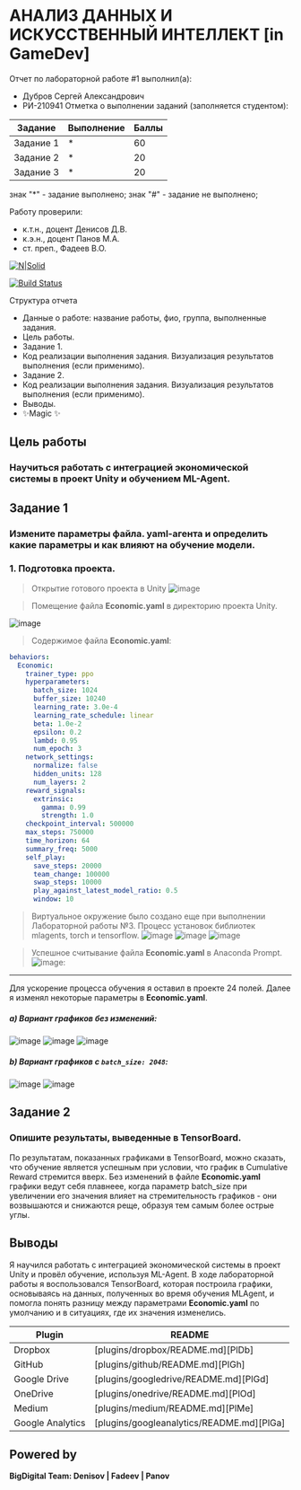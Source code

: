# АНАЛИЗ ДАННЫХ И ИСКУССТВЕННЫЙ ИНТЕЛЛЕКТ [in GameDev]
Отчет по лабораторной работе #1 выполнил(а):
- Дубров Сергей Александрович
- РИ-210941
Отметка о выполнении заданий (заполняется студентом):

| Задание | Выполнение | Баллы |
| ------ | ------ | ------ |
| Задание 1 | * | 60 |
| Задание 2 | * | 20 |
| Задание 3 | * | 20 |
знак "*" - задание выполнено; знак "#" - задание не выполнено;

Работу проверили:
- к.т.н., доцент Денисов Д.В.
- к.э.н., доцент Панов М.А.
- ст. преп., Фадеев В.О.

[![N|Solid](https://cldup.com/dTxpPi9lDf.thumb.png)](https://nodesource.com/products/nsolid)

[![Build Status](https://travis-ci.org/joemccann/dillinger.svg?branch=master)](https://travis-ci.org/joemccann/dillinger)

Структура отчета

- Данные о работе: название работы, фио, группа, выполненные задания.
- Цель работы.
- Задание 1.
- Код реализации выполнения задания. Визуализация результатов выполнения (если применимо).
- Задание 2.
- Код реализации выполнения задания. Визуализация результатов выполнения (если применимо).
- Выводы.
- ✨Magic ✨

## Цель работы
### Научиться работать с интеграцией экономической системы в проект Unity и обучением ML-Agent.

## Задание 1
### Измените параметры файла. yaml-агента и определить какие параметры и как влияют на обучение модели.

### 1. Подготовка проекта.

> Открытие готового проекта в Unity
![image](https://user-images.githubusercontent.com/71095323/204819762-b682c9c6-c3fa-4220-8b0d-c740b7fc19a3.png)

> Помещение файла **Economic.yaml** в директорию проекта Unity.

![image](https://user-images.githubusercontent.com/71095323/204820093-8322931e-5333-4213-95c4-cf738de10757.png)

> Содержимое файла **Economic.yaml**:
```yaml
behaviors:
  Economic:
    trainer_type: ppo
    hyperparameters:
      batch_size: 1024
      buffer_size: 10240
      learning_rate: 3.0e-4
      learning_rate_schedule: linear
      beta: 1.0e-2
      epsilon: 0.2
      lambd: 0.95
      num_epoch: 3      
    network_settings:
      normalize: false
      hidden_units: 128
      num_layers: 2
    reward_signals:
      extrinsic:
        gamma: 0.99
        strength: 1.0
    checkpoint_interval: 500000
    max_steps: 750000
    time_horizon: 64
    summary_freq: 5000
    self_play:
      save_steps: 20000
      team_change: 100000
      swap_steps: 10000
      play_against_latest_model_ratio: 0.5
      window: 10
```
> Виртуальное окружение было создано еще при выполнении Лабораторной работы №3. Процесс установок библиотек mlagents, torch и tensorflow.
![image](https://user-images.githubusercontent.com/71095323/204821018-b4ec5e3d-c1ff-473c-950b-7700f07d1d7b.png)
![image](https://user-images.githubusercontent.com/71095323/204821128-e3ec270a-7eed-4454-9f48-7bbf3d7a07ef.png)
![image](https://user-images.githubusercontent.com/71095323/204821968-9bdc4e57-3cbd-4dbe-9035-d1d078f7bd0e.png)


> Успешное считывание файла **Economic.yaml** в Anaconda Prompt.
![image](https://user-images.githubusercontent.com/71095323/204821546-5d2e5aab-926f-421b-9e0e-b7798e595b8e.png):

____
Для ускорение процесса обучения я оставил в проекте 24 полей. Далее я изменял некоторые параметры в **Economic.yaml**.

##### a) Вариант графиков без изменений:
![image](https://user-images.githubusercontent.com/71095323/204823954-7c802894-0fcd-47ca-ae0d-1f7e9bdf4f72.png)
![image](https://user-images.githubusercontent.com/71095323/204823995-ee305d70-11f4-4251-8cd1-c53669ce2510.png)
![image](https://user-images.githubusercontent.com/71095323/204824057-5d15e624-c1b3-4ea0-bd9b-c3e5e351510c.png)

##### b) Вариант графиков с ```batch_size: 2048```:
![image](https://user-images.githubusercontent.com/71095323/204823000-03a9efd7-69bc-4333-acb0-6a89e56de6ed.png)
![image](https://user-images.githubusercontent.com/71095323/204823115-9a8f4c60-8dee-45cc-8ccf-aa0d621528ca.png)




## Задание 2
### Опишите результаты, выведенные в TensorBoard.

По результатам, показанных графиками в TensorBoard, можно сказать, что обучение является успешным при условии, что график в Cumulative Reward стремится вверх.
Без изменений в файле **Economic.yaml** графики ведут себя плавнеее, когда параметр batch_size при увеличении его значения влияет на стремительность графиков - они возвышаются и снижаются реще, образуя тем самым более острые углы.

## Выводы
Я научился работать с интеграцией экономической системы в проект Unity и провёл обучение, используя ML-Agent. В ходе лабораторной работы я воспользовался TensorBoard, которая построила графики, основываясь на данных, полученных во время обучения MLAgent, и помогла понять разницу между параметрами **Economic.yaml** по умолчанию и в ситуациях, где их значения изменелись.

| Plugin | README |
| ------ | ------ |
| Dropbox | [plugins/dropbox/README.md][PlDb] |
| GitHub | [plugins/github/README.md][PlGh] |
| Google Drive | [plugins/googledrive/README.md][PlGd] |
| OneDrive | [plugins/onedrive/README.md][PlOd] |
| Medium | [plugins/medium/README.md][PlMe] |
| Google Analytics | [plugins/googleanalytics/README.md][PlGa] |

## Powered by

**BigDigital Team: Denisov | Fadeev | Panov**
